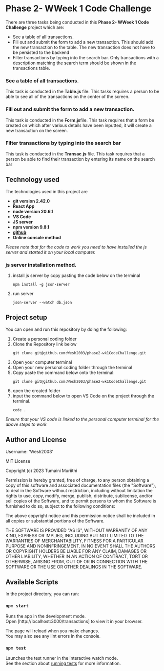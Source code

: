 # Phase 2- WWeek 1 Code Challenge


<p> 

There are three tasks being conducted in this **Phase 2- WWeek 1 Code Challenge** project which are:


<ul>
    <li> See a table of all transactions. </li>
    <li> Fill out and submit the form to add a new transaction. This should add the new transaction to the table. The new transaction does not have to be persisted to the backend</li>
    <li> Filter transactions by typing into the search bar. Only transactions with a description matching the search term should be shown in the transactions table. </li>
</ul>

</p>

### See a table of all transactions.
<p>

This task is conducted in the **Table.js** file. This tasks requires a person to be able to see all of the transactions on the center of the screen.

</p>

### Fill out and submit the form to add a new transaction.
<p>

This task is conducted in the **Form.js**file. This task requires that a form be created on which after  various details have been inputted, it will create a new transaction on the screen.

</p>

### Filter transactions by typing into the search bar
<p>

This task is conducted in the **Transac.js** file. This task requires that a person be able to find their transaction by entering its name on the search bar

</p>

## Technology used 
The technologies used in this project are

<ul>
    <li>
    <strong>git version 2.42.0</strong>
    </li>
    <li>
    <strong>React App</strong>
    </li>
        <li>
    <strong>node version 20.6.1 </strong>
    </li>
    <li>
    <strong>VS Code</strong>
    </li>
    <li>
    <strong>JS server</strong>
    </li>
    <li>
    <strong>npm version 9.8.1</strong>
    </li>
        <li>
    <strong><a href = "https://github.com/">github</a></strong>
    </li>
    <li>
    <strong>Online console method</strong>
    </li>

</ul>

<em> Please note that for the code to work you need to have installed the js server and started it on 
 your local computer.</em>

### js server installation method.
1. install js server by copy pasting the code below on the terminal
    ```{shell}
    npm install -g json-server
    ```
2. run server 
    ```{shell}
    json-server --watch db.json
    ```

## Project setup 
<p>
You can open and run this repository by doing the following: 

1. Create a personal coding folder
2. Clone the Repository link below
    ```{shell}
    git clone git@github.com:Wesh2003/phase2-wk1CodeChallenge.git
    ```
2. Open your computer terminal
3. Open your new personal coding folder through the terminal
4. Copy paste the command below onto the terminal: 
    ```{shell}
    git clone git@github.com:Wesh2003/phase2-wk1CodeChallenge.git
    ```
5. open the created folder
6. input the command below to open VS Code on the project through the terminal.
    ```{shell}
    code .
    ```
<em>Ensure that your VS code is linked to the personal computer terminal for the above steps to work</em>

</p>

## Author and License 
Username: 'Wesh2003'

MIT License

Copyright (c) 2023 Tumaini Muriithi

Permission is hereby granted, free of charge, to any person obtaining a copy
of this software and associated documentation files (the "Software"), to deal
in the Software without restriction, including without limitation the rights
to use, copy, modify, merge, publish, distribute, sublicense, and/or sell
copies of the Software, and to permit persons to whom the Software is
furnished to do so, subject to the following conditions:

The above copyright notice and this permission notice shall be included in all
copies or substantial portions of the Software.

THE SOFTWARE IS PROVIDED "AS IS", WITHOUT WARRANTY OF ANY KIND, EXPRESS OR
IMPLIED, INCLUDING BUT NOT LIMITED TO THE WARRANTIES OF MERCHANTABILITY,
FITNESS FOR A PARTICULAR PURPOSE AND NONINFRINGEMENT. IN NO EVENT SHALL THE
AUTHORS OR COPYRIGHT HOLDERS BE LIABLE FOR ANY CLAIM, DAMAGES OR OTHER
LIABILITY, WHETHER IN AN ACTION OF CONTRACT, TORT OR OTHERWISE, ARISING FROM,
OUT OF OR IN CONNECTION WITH THE SOFTWARE OR THE USE OR OTHER DEALINGS IN THE
SOFTWARE.



## Available Scripts

In the project directory, you can run:

### `npm start`

Runs the app in the development mode.\
Open [http://localhost:3000/transactions] to view it in your browser.

The page will reload when you make changes.\
You may also see any lint errors in the console.

### `npm test`

Launches the test runner in the interactive watch mode.\
See the section about [running tests](https://facebook.github.io/create-react-app/docs/running-tests) for more information.


